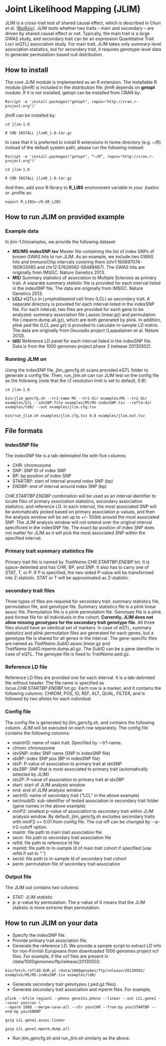 ﻿
# Joint Likelihood Mapping (JLIM) 

JLIM is a cross-trait test of shared causal effect, which is described in Chun et al. ([BioRxiv](http://biorxiv.org/content/early/2016/05/12/053165)). JLIM tests whether two traits – main and secondary – are driven by shared causal effect or not. Typically, the main trait is a large GWAS study, and secondary trait can be an expression Quantitative Trait Loci (eQTL) association study. For main trait, JLIM takes only summary-level association statistics, but for secondary trait, it requires genotype-level data to generate permutation-based null distribution. 

## How to install

The core JLIM module is implemented as an R extension. The installable R module (jlimR) is included in the distribution file. jlimR depends on **getopt** module. If it is not installed, getopt can be installed from CRAN by:

```
Rscript -e 'install.packages("getopt", repos="http://cran.r-project.org")' 
```

jlimR can be installed by:
 
```
cd jlim-1.0

R CMD INSTALL jlimR_1.0.tar.gz
```

In case that it is preferred to install R extensions in home directory (e.g. ~/R) instead of the default system path, please run the following instead: 
```
Rscript -e 'install.packages("getopt", “~/R”, repos="http://cran.r-project.org")' 

cd jlim-1.0

R CMD INSTALL jlimR_1.0.tar.gz

```
And then, add your R library to **R_LIBS** environment variable in your .bashrc or .profile as:
```
export R_LIBS=~/R:$R_LIBS
```



## How to run JLIM on provided example  

### Example data
In jlim-1.0/examples, we provide the following dataset: 
- __MS/MS-indexSNP.tsv__ Master file containing the list of index SNPs of known GWAS hits to run JLIM. As an example, we include two GWAS hits and ImmunoChip intervals covering them (chr1:160697074-160933065 and chr12:57626582-58488667). The GWAS hits are originally from IMSGC. Nature Genetics 2013.
- __MS/__ Summary statistics of association to Multiple Sclerosis as primary trait. A separate summary statistic file is provided for each interval listed in the indexSNP file. The data are originally from IMSGC. Nature Genetics 2013. 
- __LCL/__ eQTLs in Lymphoblastoid cell lines (LCL) as secondary trait. A separate directory is provided for each interval listed in the indexSNP file. For each interval, two files are provided for each gene to be analyzed: summary association file (.assoc.linear.gz) and permutation file (.mperm.dump.all.gz), which are both generated by plink. In addition, plink ped file (LCL.ped.gz) is provided to calculate in-sample LD matrix. The data are originally from Geuvadis project (Lappalainen et al. Nature 2013). 
- __ld0/__ Reference LD panel for each interval listed in the indexSNP file. Data is from the 1000 genomes project phase 3 (release 20130502). 

### Running JLIM on 
Using the indexSNP file, jlim_gencfg.sh scans provided eQTL folder to generate a config file. Then, run_jlim.sh can run JLIM test on the config file as the following (note that the r2 resolution limit is set to default, 0.8):

```
cd jlim-1.0

bin/jlim_gencfg.sh --tr1-name MS --tr1-dir examples/MS --tr2-dir examples/LCL --idxSNP-file examples/MS/MS-indexSNP.tsv --refld-dir examples/ld0/ --out examples/jlim.cfg.tsv 

bin/run_jlim.sh examples/jlim.cfg.tsv 0.8 examples/jlim.out.tsv
```

## File formats
### IndexSNP file 
The indexSNP file is a tab-delimiated file with five columns:
- CHR: chromosome
- SNP: SNP ID of index SNP
- BP: bp position of index SNP
- STARTBP: start of interval around index SNP (bp)
- ENDBP: end of interval around index SNP (bp)

*CHR*.*STARTBP*.*ENDBP* combination will be used as an interval identifier to locate files of primary association statistics, secondary association statistics, and reference LD. In each interval, the most associated SNP will be automatically picked based on primary association p-values, and then the analysis window will be set up to +/- 100kb around the most associated SNP. The JLIM analysis window will not extend over the original interval specificied in the indexSNP file. The exact bp position of index SNP does not matter for JLIM as it will pick the most associated SNP within the specified interval.

### Primary trait summary statistics file
Primary trait file is named by *TraitName*.*CHR*.*STARTBP*.*ENDBP*.txt. It is space-delimited and has CHR, BP, and SNP. It also has to carry one of STAT, T, or P. If P is specified, the two-sided P-value will be transformed into Z-statistic. STAT or T  will be approximated as Z-statistic.

### secondary trait files 
Three types of files are required for secondary trait: summary statistics file, permutation file, and genotype file. Summary statistics file is a plink linear assoc file. Permutation file is a plink permutation file. Genotype file is a plink ped-format file for all individuals in the cohort. **Currently, JLIM does not allow missing genotypes for the secondary trait genotype file.** All three files should have an identical set of markers. In case of eQTL, summary statistics and plink permutation files are generated for each genes, but a genotype file is shared for all genes in the interval. The gene-specific files are named as *TraitName*.*SubID*.assoc.linear.gz and *TraitName*.*SubID*.mperm.dump.all.gz. The SubID can be a gene identifier in case of eQTL. The genoype file is fixed to *TraitName*.ped.gz. 

### Reference LD file
Reference LD files are provided one for each interval. It is a tab-delimited file without header. The file name is specified as locus.*CHR*.*STARTBP*.*ENDBP*.txt.gz. Each row is a marker, and it contains the following columns: CHROM, POS, ID, REF, ALT, QUAL, FILTER, and is followed by two alleles for each individual. 

### Config file
The config file is generated by jlim_gencfg.sh, and contains the following column. JLIM will be executed on each row separately. The config file contains the following columns: 
- maintrID: name of main trait. Specified by --tr1-name.
- chrom: chromosome
- idxSNP: index SNP name (SNP in indexSNP file)
- idxBP: index SNP pos (BP in indexSNP file)
- idxP: P-value of association to primary trait at idxSNP 
- idx2BP: SNP that is most associated to primary trait (automatically selected by JLIM)
- idx2P: P-value of association to primary trait at idx2BP
- start: start of JLIM analysis window
- end: end of JLIM analysis window
- sectrID: name of secondary trait (“LCL” in the above example)
- sectrsubID: sub-identifier of tested association in secondary trait folder (gene names in the above example)
- minP2: smallest p-value of association to secondary trait within JLIM analysis window. By default, jlim_gencfg.sh excludes secondary traits with minP2 >= 0.01 from config file. The cut-off can be changed by --p-tr2-cutoff option.    
- maintr: file path to main trait association file
- sectr: file path to secondary trait association file
- refld: file path to reference ld file
- mainld: file path to in-sample ld of main trait cohort if specified (use refld if set to “.”)
- secld: file path to in-sample ld of secondary trait cohort
- perm: permutation file of secondary trait association


### Output file
The JLIM out contains two columns: 
- STAT: JLIM statistic
- p: p-value by permutation. The p-value of 0 means that the JLIM statistic is more extreme than permutation.


## How to run JLIM on your data

- Specify the indexSNP file.
- Provide primary trait association file.
- Generate the reference LD. We provide a sample script to extract LD info for non-Finnish Europeans from downloaded 1000 genomes project vcf files. For example, if the vcf files are present in /data/1000genomes/ftp/release/20130502: 

```
bin/fetch.refld0.EUR.pl /data/1000genomes/ftp/release/20130502/ examples/MS/MS-indexSNP.tsv examples/ld0/
```
- Generate secondary trait genotypes (.ped.gz files).
- Generate secondary trait association and mperm files. For example, 
```
plink --bfile region1 --pheno gene1tx.pheno --linear --out LCL.gene1 --covar yourcov \
--mperm 1000 --merpm-save-all --chr yourCHR --from-bp yourSTARTBP --end-bp yourENDBP

gzip LCL.gene1.assoc.linear

gzip LCL.gene1.mperm.dump.all 
```
- Run jlim_gencfg.sh and run_jlim.sh similarly as the above. 


